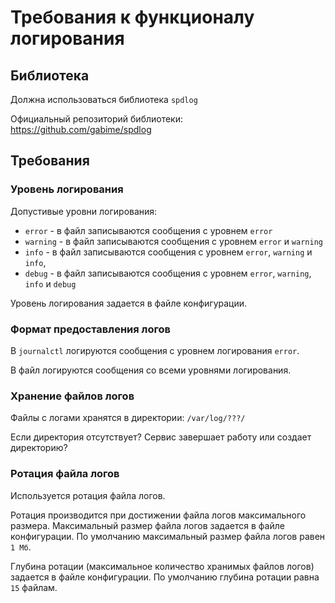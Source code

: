 # Требования к функционалу логирования

## Библиотека
Должна использоваться библиотека `spdlog`

Официальный репозиторий библиотеки: https://github.com/gabime/spdlog

## Требования

### Уровень логирования
Допустивые уровни логирования:
 - `error` - в файл записываются сообщения с уровнем `error`
 - `warning` - в файл записываются сообщения с уровнем `error` и `warning`
 - `info` - в файл записываются сообщения с уровнем `error`, `warning` и `info`,
 - `debug` - в файл записываются сообщения с уровнем `error`, `warning`, `info` и `debug`

 Уровень логирования задается в файле конфигурации.

### Формат предоставления логов

В `journalctl` логируются сообщения с уровнем логирования `error`.

В файл логируются сообщения со всеми уровнями логирования.

### Хранение файлов логов

Файлы с логами хранятся в директории: `/var/log/???/`

Если директория отсутствует? Сервис завершает работу или создает директорию?

### Ротация файла логов
Используется ротация файла логов.

Ротация производится при достижении файла логов максимального размера. Максимальный размер файла логов задается в файле конфигурации. По умолчанию максимальный размер файла логов равен `1 Мб`.

Глубина ротации (максимальное количество хранимых файлов логов) задается в файле конфигурации. По умолчанию глубина ротации равна `15` файлам.


